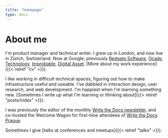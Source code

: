 ```yaml
---
title: "homepage"
type: docs
---
```


# About me

I'm product manager and technical writer. I grew up in London, and now live in Zürich, Switzerland. Now at Google; previously [Redgate Software](http://www.red-gate.com/), [Ocado Technology](http://www.ocadotechnology.com/), [Improbable](https://improbable.io), [Digital Asset](http://digitalasset.com). [More about my work experience]({{< relref "cv" >}}).

I like working in difficult technical spaces, figuring out how to make infrastructure useful and useable. I've dabbled in interaction design, user research, and web development. I'm happiest when I'm learning something new. [Sometimes I write up what I'm learning or thinking about]({{< relref "posts/index" >}}).

I was previously the editor of the monthly [Write the Docs newsletter](http://www.writethedocs.org/newsletter/), and co-hosted the Welcome Wagon for first-time attendees of [Write the Docs Prague](http://www.writethedocs.org/conf/prague/2018/).

Sometimes I give [talks at conferences and meetups]({{< relref "talks" >}}). 
